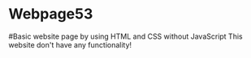 # Webpage53

#Basic website page by using HTML and CSS without JavaScript
This website don't have any functionality!
